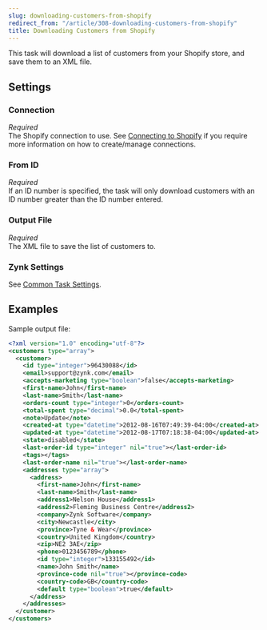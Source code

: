 ```yaml
---
slug: downloading-customers-from-shopify
redirect_from: "/article/308-downloading-customers-from-shopify"
title: Downloading Customers from Shopify
---
```

This task will download a list of customers from your Shopify store, and save them to an XML file.

## Settings
### Connection
_Required_  
The Shopify connection to use. See [Connecting to Shopify](connecting-to-shopify) if you require more information on how to create/manage connections.

### From ID
_Required_  
If an ID number is specified, the task will only download customers with an ID number greater than the ID number entered.

### Output File
_Required_  
The XML file to save the list of customers to.

### Zynk Settings
See [Common Task Settings](common-task-settings).

## Examples
Sample output file:
```xml
<?xml version="1.0" encoding="utf-8"?>
<customers type="array">
  <customer>
    <id type="integer">96430088</id>
    <email>support@zynk.com</email>
    <accepts-marketing type="boolean">false</accepts-marketing>
    <first-name>John</first-name>
    <last-name>Smith</last-name>
    <orders-count type="integer">0</orders-count>
    <total-spent type="decimal">0.0</total-spent>
    <note>Update</note>
    <created-at type="datetime">2012-08-16T07:49:39-04:00</created-at>
    <updated-at type="datetime">2012-08-17T07:18:38-04:00</updated-at>
    <state>disabled</state>
    <last-order-id type="integer" nil="true"></last-order-id>
    <tags></tags>
    <last-order-name nil="true"></last-order-name>
    <addresses type="array">
      <address>
        <first-name>John</first-name>
        <last-name>Smith</last-name>
        <address1>Nelson House</address1>
        <address2>Fleming Business Centre</address2>
        <company>Zynk Software</company>
        <city>Newcastle</city>
        <province>Tyne & Wear</province>
        <country>United Kingdom</country>
        <zip>NE2 3AE</zip>
        <phone>0123456789</phone>
        <id type="integer">133155492</id>
        <name>John Smith</name>
        <province-code nil="true"></province-code>
        <country-code>GB</country-code>
        <default type="boolean">true</default>
      </address>
    </addresses>
  </customer>
</customers>
```